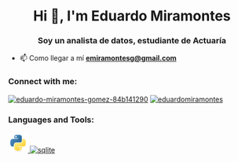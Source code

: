 <h1 align="center">Hi 👋, I'm Eduardo Miramontes</h1>
<h3 align="center">Soy un analista de datos, estudiante de Actuaría</h3>

- 📫 Como llegar a mí **emiramontesg@gmail.com**

<h3 align="left">Connect with me:</h3>
<p align="left">
<a href="https://linkedin.com/in/eduardo-miramontes-gomez-84b141290" target="blank"><img align="center" src="https://raw.githubusercontent.com/rahuldkjain/github-profile-readme-generator/master/src/images/icons/Social/linked-in-alt.svg" alt="eduardo-miramontes-gomez-84b141290" height="30" width="40" /></a>
<a href="https://kaggle.com/eduardomiramontes" target="blank"><img align="center" src="https://raw.githubusercontent.com/rahuldkjain/github-profile-readme-generator/master/src/images/icons/Social/kaggle.svg" alt="eduardomiramontes" height="30" width="40" /></a>
</p>

<h3 align="left">Languages and Tools:</h3>
<p align="left"> <a href="https://www.python.org" target="_blank" rel="noreferrer"> <img src="https://raw.githubusercontent.com/devicons/devicon/master/icons/python/python-original.svg" alt="python" width="40" height="40"/> </a> <a href="https://www.sqlite.org/" target="_blank" rel="noreferrer"> <img src="https://www.vectorlogo.zone/logos/sqlite/sqlite-icon.svg" alt="sqlite" width="40" height="40"/> </a> </p>
